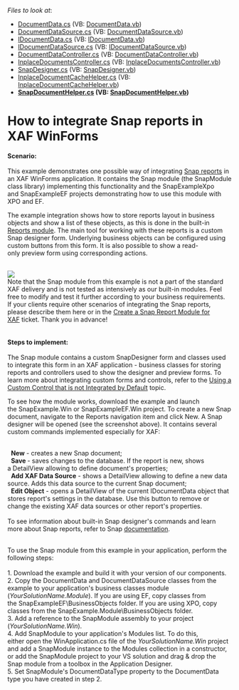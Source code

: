 <!-- default file list -->
*Files to look at*:

* [DocumentData.cs](./CS/SnapExample.Module/BusinessObjects/DocumentData.cs) (VB: [DocumentData.vb](./VB/SnapExample.Module/BusinessObjects/DocumentData.vb))
* [DocumentDataSource.cs](./CS/SnapExample.Module/BusinessObjects/DocumentDataSource.cs) (VB: [DocumentDataSource.vb](./VB/SnapExample.Module/BusinessObjects/DocumentDataSource.vb))
* [IDocumentData.cs](./CS/SnapModule/Base/IDocumentData.cs) (VB: [IDocumentData.vb](./VB/SnapModule/Base/IDocumentData.vb))
* [IDocumentDataSource.cs](./CS/SnapModule/Base/IDocumentDataSource.cs) (VB: [IDocumentDataSource.vb](./VB/SnapModule/Base/IDocumentDataSource.vb))
* [DocumentDataController.cs](./CS/SnapModule/Controllers/DocumentDataController.cs) (VB: [DocumentDataController.vb](./VB/SnapModule/Controllers/DocumentDataController.vb))
* [InplaceDocumentsController.cs](./CS/SnapModule/Controllers/InplaceDocumentsController.cs) (VB: [InplaceDocumentsController.vb](./VB/SnapModule/Controllers/InplaceDocumentsController.vb))
* [SnapDesigner.cs](./CS/SnapModule/Editors/SnapDesigner.cs) (VB: [SnapDesigner.vb](./VB/SnapModule/Editors/SnapDesigner.vb))
* [InplaceDocumentCacheHelper.cs](./CS/SnapModule/Helpers/InplaceDocumentCacheHelper.cs) (VB: [InplaceDocumentCacheHelper.vb](./VB/SnapModule/Helpers/InplaceDocumentCacheHelper.vb))
* **[SnapDocumentHelper.cs](./CS/SnapModule/Helpers/SnapDocumentHelper.cs) (VB: [SnapDocumentHelper.vb](./VB/SnapModule/Helpers/SnapDocumentHelper.vb))**
<!-- default file list end -->
# How to integrate Snap reports in XAF WinForms


<p><strong>Scenario:<br /></strong><br />This example demonstrates one possible way of integrating <a href="https://documentation.devexpress.com/#WindowsForms/CustomDocument11373">Snap reports</a> in an XAF WinForms application. It contains the Snap module (the SnapModule class library) implementing this functionality and the SnapExampleXpo and SnapExampleEF projects demonstrating how to use this module with XPO and EF.</p>
<p>The example integration shows how to store reports layout in business objects and show a list of these objects, as this is done in the built-in <a href="https://documentation.devexpress.com/#Xaf/CustomDocument3591">Reports module</a>. The main tool for working with these reports is a custom Snap designer form. Underlying business objects can be configured using custom buttons from this form. It is also possible to show a read-only preview form using corresponding actions.</p>
<p><br /><img src="https://raw.githubusercontent.com/DevExpress-Examples/how-to-integrate-snap-reports-in-xaf-winforms-t164798/14.2.5+/media/cd883611-bdb1-11e4-80ba-00155d624807.png"><br />Note that the Snap module from this example is not a part of the standard XAF delivery and is not tested as intensively as our built-in modules. Feel free to modify and test it further according to your business requirements.<br />If your clients require other scenarios of integrating the Snap reports, please describe them here or in the <a href="https://www.devexpress.com/Support/Center/p/Q503664">Create a Snap Report Module for XAF</a> ticket. Thank you in advance!<br /><br /><br /><strong>Steps to implement:<br /></strong><br />The Snap module contains a custom SnapDesigner form and classes used to integrate this form in an XAF application - business classes for storing reports and controllers used to show the designer and preview forms. To learn more about integrating custom forms and controls, refer to the <a href="https://documentation.devexpress.com/#Xaf/CustomDocument3610">Using a Custom Control that is not Integrated by Default</a> topic.</p>
<p>To see how the module works, download the example and launch the SnapExample.Win or SnapExampleEF.Win project. To create a new Snap document, navigate to the Reports navigation item and click New. A Snap designer will be opened (see the screenshot above). It contains several custom commands implemented especially for XAF:</p>
<p><br />  <strong>New</strong> - creates a new Snap document;<br />  <strong>Save </strong>- saves changes to the database. If the report is new, shows a DetailView allowing to define document's properties;<br />  <strong>Add XAF Data Source</strong> - shows a DetailView allowing to define a new data source. Adds this data source to the current Snap document;<br />  <strong>Edit Object</strong> - opens a DetailView of the current IDocumentData object that stores report's settings in the database. Use this button to remove or change the existing XAF data sources or other report's properties.<br /><br />To see information about built-in Snap designer's commands and learn more about Snap reports, refer to Snap <a href="https://documentation.devexpress.com/#WindowsForms/CustomDocument11373">documentation</a>.<br /><br /></p>
<p>To use the Snap module from this example in your application, perform the following steps:<br /><br />1. Download the example and build it with your version of our components.<br />2. Copy the DocumentData and DocumentDataSource classes from the example to your application's business classes module (<em>YourSolutionName.Module</em>). If you are using EF, copy classes from the SnapExampleEF\BusinessObjects folder. If you are using XPO, copy classes from the SnapExample.Module\BusinessObjects folder.<br />3. Add a reference to the SnapModule assembly to your project (<em>YourSolutionName.Win</em>).<br />4. Add SnapModule to your application's Modules list. To do this, either open the WinApplication.cs file of the <em>YourSolutionName.Win</em> project and add a SnapModule instance to the Modules collection in a constructor, or add the SnapModule project to your VS solution and drag & drop the Snap module from a toolbox in the Application Designer.<br />5. Set SnapModule's DocumentDataType property to the DocumentData type you have created in step 2.</p>

<br/>


